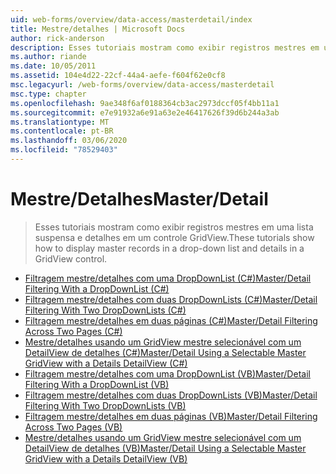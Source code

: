 ```yaml
---
uid: web-forms/overview/data-access/masterdetail/index
title: Mestre/detalhes | Microsoft Docs
author: rick-anderson
description: Esses tutoriais mostram como exibir registros mestres em uma lista suspensa e detalhes em um controle GridView.
ms.author: riande
ms.date: 10/05/2011
ms.assetid: 104e4d22-22cf-44a4-aefe-f604f62e0cf8
msc.legacyurl: /web-forms/overview/data-access/masterdetail
msc.type: chapter
ms.openlocfilehash: 9ae348f6af0188364cb3ac2973dccf05f4bb11a1
ms.sourcegitcommit: e7e91932a6e91a63e2e46417626f39d6b244a3ab
ms.translationtype: MT
ms.contentlocale: pt-BR
ms.lasthandoff: 03/06/2020
ms.locfileid: "78529403"
---
```

# <a name="masterdetail"></a><span data-ttu-id="86a93-103">Mestre/Detalhes</span><span class="sxs-lookup"><span data-stu-id="86a93-103">Master/Detail</span></span>

> <span data-ttu-id="86a93-104">Esses tutoriais mostram como exibir registros mestres em uma lista suspensa e detalhes em um controle GridView.</span><span class="sxs-lookup"><span data-stu-id="86a93-104">These tutorials show how to display master records in a drop-down list and details in a GridView control.</span></span>

- [<span data-ttu-id="86a93-105">Filtragem mestre/detalhes com uma DropDownList (C#)</span><span class="sxs-lookup"><span data-stu-id="86a93-105">Master/Detail Filtering With a DropDownList (C#)</span></span>](master-detail-filtering-with-a-dropdownlist-cs.md)
- [<span data-ttu-id="86a93-106">Filtragem mestre/detalhes com duas DropDownLists (C#)</span><span class="sxs-lookup"><span data-stu-id="86a93-106">Master/Detail Filtering With Two DropDownLists (C#)</span></span>](master-detail-filtering-with-two-dropdownlists-cs.md)
- [<span data-ttu-id="86a93-107">Filtragem mestre/detalhes em duas páginas (C#)</span><span class="sxs-lookup"><span data-stu-id="86a93-107">Master/Detail Filtering Across Two Pages (C#)</span></span>](master-detail-filtering-across-two-pages-cs.md)
- [<span data-ttu-id="86a93-108">Mestre/detalhes usando um GridView mestre selecionável com um DetailView de detalhes (C#)</span><span class="sxs-lookup"><span data-stu-id="86a93-108">Master/Detail Using a Selectable Master GridView with a Details DetailView (C#)</span></span>](master-detail-using-a-selectable-master-gridview-with-a-details-detailview-cs.md)
- [<span data-ttu-id="86a93-109">Filtragem mestre/detalhes com uma DropDownList (VB)</span><span class="sxs-lookup"><span data-stu-id="86a93-109">Master/Detail Filtering With a DropDownList (VB)</span></span>](master-detail-filtering-with-a-dropdownlist-vb.md)
- [<span data-ttu-id="86a93-110">Filtragem mestre/detalhes com duas DropDownLists (VB)</span><span class="sxs-lookup"><span data-stu-id="86a93-110">Master/Detail Filtering With Two DropDownLists (VB)</span></span>](master-detail-filtering-with-two-dropdownlists-vb.md)
- [<span data-ttu-id="86a93-111">Filtragem mestre/detalhes em duas páginas (VB)</span><span class="sxs-lookup"><span data-stu-id="86a93-111">Master/Detail Filtering Across Two Pages (VB)</span></span>](master-detail-filtering-across-two-pages-vb.md)
- [<span data-ttu-id="86a93-112">Mestre/detalhes usando um GridView mestre selecionável com um DetailView de detalhes (VB)</span><span class="sxs-lookup"><span data-stu-id="86a93-112">Master/Detail Using a Selectable Master GridView with a Details DetailView (VB)</span></span>](master-detail-using-a-selectable-master-gridview-with-a-details-detailview-vb.md)
